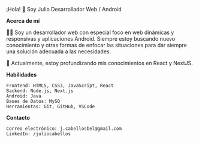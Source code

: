 ¡Hola! 👋 Soy Julio
Desarrollador Web / Android

<b>Acerca de mí</b>

👨‍💻 Soy un desarrollador web con especial foco en web dinámicas y responsivas y aplicaciones Android. Siempre estoy buscando nuevo conocimiento y otras formas de enfocar las situaciones para dar siempre una solución adecuada a las necesidades.

🌱 Actualmente, estoy profundizando mis conocimientos en React y NextJS.

<b>Habilidades</b>

    Frontend: HTML5, CSS3, JavaScript, React
    Backend: Node.js, Next.js
    Android: Java
    Bases de Datos: MySQ
    Herramientas: Git, GitHub, VSCode

<b>Contacto</b>

    Correo electrónico: j.cabellosbel@gmail.com
    LinkedIn: /juliocabellos
